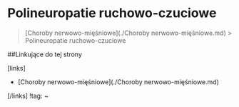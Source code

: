 # Polineuropatie ruchowo-czuciowe

> [Choroby nerwowo-mięśniowe](./Choroby nerwowo-mięśniowe.md) > Polineuropatie ruchowo-czuciowe



##Linkujące do tej strony

[links]

- [Choroby nerwowo-mięśniowe](./Choroby nerwowo-mięśniowe.md)


[/links]
!tag:
~

